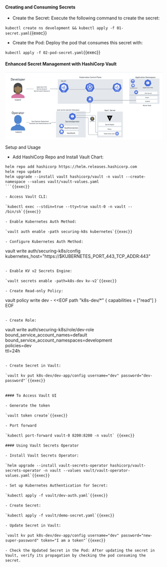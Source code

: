 #### Creating and Consuming Secrets

- Create the Secret: Execute the following command to create the secret:

`kubectl create ns development && kubectl apply -f 01-secret.yaml`{{exec}}
    
- Create the Pod: Deploy the pod that consumes this secret with:
    
`kubectl apply -f 02-pod-secret.yaml`{{exec}}

#### Enhanced Secret Management with HashiCorp Vault

![NP](./assets/vault.png)


Setup and Usage

- Add HashiCorp Repo and Install Vault Chart:

```
helm repo add hashicorp https://helm.releases.hashicorp.com
helm repo update
helm upgrade --install vault hashicorp/vault -n vault --create-namespace --values vault/vault-values.yaml
```{{exec}}
    
- Access Vault CLI:

`kubectl exec --stdin=true --tty=true vault-0 -n vault -- /bin/sh`{{exec}}

- Enable Kubernetes Auth Method:

`vault auth enable -path securing-k8s kubernetes`{{exec}}
    
- Configure Kubernetes Auth Method:

```
vault write auth/securing-k8s/config \
    kubernetes_host="https://$KUBERNETES_PORT_443_TCP_ADDR:443"
```{{exec}}
    
- Enable KV v2 Secrets Engine:

`vault secrets enable -path=k8s-dev kv-v2`{{exec}}
    
- Create Read-only Policy:

```
vault policy write dev - <<EOF
path "k8s-dev/*" {
capabilities = ["read"]
}
EOF
```{{exec}}
    
- Create Role:

```
vault write auth/securing-k8s/role/dev-role \
    bound_service_account_names=default \
    bound_service_account_namespaces=development \
    policies=dev \
    ttl=24h
```{{exec}}
    
- Create Secret in Vault:

`vault kv put k8s-dev/dev-app/config username="dev" password="dev-password"`{{exec}}


#### To Access Vault UI

- Generate the token

`vault token create`{{exec}}

- Port forward

`kubectl port-forward vault-0 8200:8200 -n vault` {{exec}}

#### Using Vault Secrets Operator

- Install Vault Secrets Operator:

`helm upgrade --install vault-secrets-operator hashicorp/vault-secrets-operator -n vault --values vault/vault-operator-values.yaml`{{exec}}
    
- Set up Kubernetes Authentication for Secret:

`kubectl apply -f vault/dev-auth.yaml`{{exec}}

- Create Secret:
    
`kubectl apply -f vault/demo-secret.yaml`{{exec}}

- Update Secret in Vault:

`vault kv put k8s-dev/dev-app/config username="dev" password="new-super-password" token="I am a token"`{{exec}}

- Check the Updated Secret in the Pod: After updating the secret in Vault, verify its propagation by checking the pod consuming the secret.
